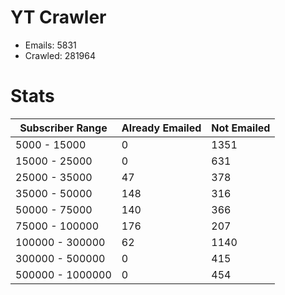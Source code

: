 # YT Crawler
- Emails: 5831
- Crawled: 281964

# Stats
| Subscriber Range  | Already Emailed | Not Emailed |
|-------|-------|-------|
| 5000 - 15000 | 0 | 1351 |
| 15000 - 25000 | 0 | 631 |
| 25000 - 35000 | 47 | 378 |
| 35000 - 50000 | 148 | 316 |
| 50000 - 75000 | 140 | 366 |
| 75000 - 100000 | 176 | 207 |
| 100000 - 300000 | 62 | 1140 |
| 300000 - 500000 | 0 | 415 |
| 500000 - 1000000 | 0 | 454 |
